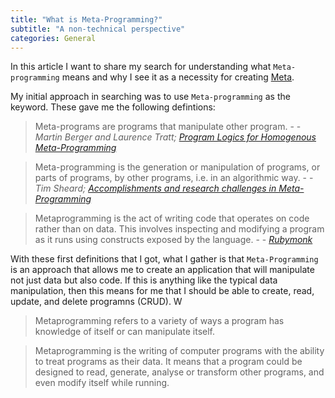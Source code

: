 ```yaml
---
title: "What is Meta-Programming?"
subtitle: "A non-technical perspective"
categories: General
---
```

In this article I want to share my search for understanding what `Meta-programming` means and why I see it as a necessity for creating [Meta](/about/ "Computer that learns, thinks, decides, and acts").

My initial approach in searching was to use `Meta-programming` as the keyword. These gave me the following defintions:

> Meta-programs are programs that manipulate other program. - - <cite>Martin Berger and Laurence Tratt; [Program Logics for Homogenous Meta-Programming](http://users.sussex.ac.uk/~mfb21/publications/lpar10/lpar10.pdf)</cite>

> Meta-programming is the generation or manipulation of programs, or parts of programs, by other programs, i.e. in an algorithmic way. - - <cite>Tim Sheard; [Accomplishments and research challenges in Meta-Programming](https://cs.uwaterloo.ca/~melsheik/thesis/thesis/node29.html)

> Metaprogramming is the act of writing code that operates on code rather than on data. This involves inspecting and modifying a program as it runs using constructs exposed by the language. - - <cite>[Rubymonk](https://rubymonk.com/learning/books/2-metaprogramming-ruby/chapters/32-introduction-to-metaprogramming/lessons/75-being-meta)</cite>

With these first definitions that I got, what I gather is that `Meta-Programming` is an approach that allows me to create an application that will manipulate not just data but also code. If this is anything like the typical data manipulation, then this means for me that I should be able to create, read, update, and delete programns (CRUD). W

> Metaprogramming refers to a variety of ways a program has knowledge of itself or can manipulate itself.

> Metaprogramming is the writing of computer programs with the ability to treat programs as their data. It means that a program could be designed to read, generate, analyse or transform other programs, and even modify itself while running.


